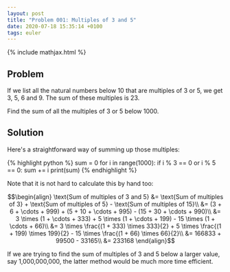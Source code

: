 ```yaml
---
layout: post
title: "Problem 001: Multiples of 3 and 5"
date: 2020-07-18 15:35:14 +0100
tags: euler
---
```

{% include mathjax.html %}
## Problem
If we list all the natural numbers below 10 that are multiples of 3 or 5, we get 3, 5, 6 and 9. The sum of these multiples is 23.

Find the sum of all the multiples of 3 or 5 below 1000.

## Solution
Here's a straightforward way of summing up those multiples:

{% highlight python %}
sum = 0
for i in range(1000):
    if i % 3 == 0 or i % 5 == 0:
        sum += i
print(sum)
{% endhighlight %}

Note that it is not hard to calculate this by hand too:

$$\begin{align}
\text{Sum of multiples of 3 and 5} &= \text{Sum of multiples of 3} + \text{Sum of multiples of 5} - \text{Sum of multiples of 15}\\
&= (3 + 6 + \cdots + 999) + (5 + 10 + \cdots + 995) - (15 + 30 + \cdots + 990)\\
&= 3 \times (1 + \cdots + 333) + 5 \times (1 + \cdots + 199) - 15 \times (1 + \cdots + 66)\\
&= 3 \times \frac{(1 + 333) \times 333}{2} + 5 \times \frac{(1 + 199) \times 199}{2} - 15 \times \frac{(1 + 66) \times 66}{2}\\
&= 166833 + 99500 - 33165\\
&= 233168
\end{align}$$

If we are trying to find the sum of multiples of 3 and 5 below a larger value, say 1,000,000,000, the latter method would be much more time efficient.
